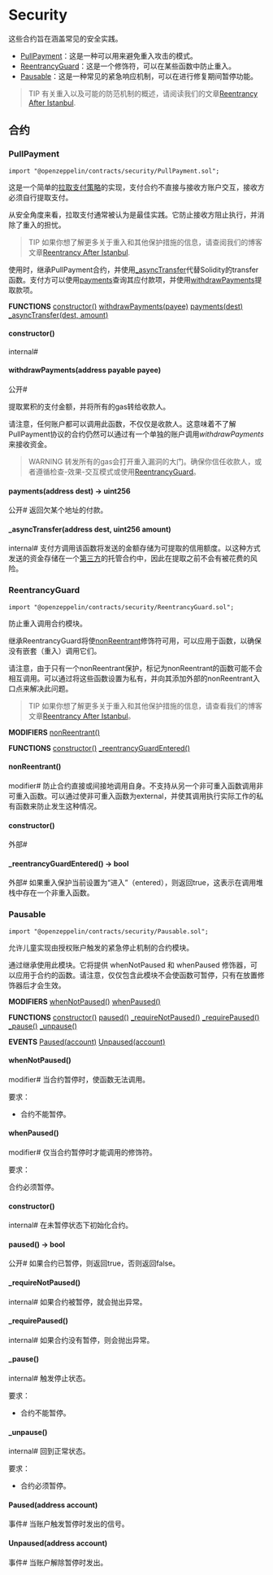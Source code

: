 # Security
这些合约旨在涵盖常见的安全实践。
* [PullPayment](#pullpayment)：这是一种可以用来避免重入攻击的模式。
* [ReentrancyGuard](#reentrancyguard)：这是一个修饰符，可以在某些函数中防止重入。
* [Pausable](#pausable)：这是一种常见的紧急响应机制，可以在进行修复期间暂停功能。

> TIP
有关重入以及可能的防范机制的概述，请阅读我们的文章[Reentrancy After Istanbul](https://blog.openzeppelin.com/reentrancy-after-istanbul/).

## 合约

### PullPayment
```
import "@openzeppelin/contracts/security/PullPayment.sol";
```

这是一个简单的[拉取支付策略](https://consensys.github.io/smart-contract-best-practices/development-recommendations/general/external-calls/#favor-pull-over-push-for-external-calls)的实现，支付合约不直接与接收方账户交互，接收方必须自行提取支付。

从安全角度来看，拉取支付通常被认为是最佳实践。它防止接收方阻止执行，并消除了重入的担忧。

> TIP
如果你想了解更多关于重入和其他保护措施的信息，请查阅我们的博客文章[Reentrancy After Istanbul](https://blog.openzeppelin.com/reentrancy-after-istanbul/).

使用时，继承PullPayment合约，并使用[_asyncTransfer](#_asynctransferaddress-dest-uint256-amount)代替Solidity的transfer函数。支付方可以使用[payments](#paymentsaddress-dest-→-uint256)查询其应付款项，并使用[withdrawPayments](#withdrawpaymentsaddress-payable-payee)提取款项。

**FUNCTIONS**
[constructor()](#constructor)
[withdrawPayments(payee)](#withdrawpaymentsaddress-payable-payee)
[payments(dest)](#paymentsaddress-dest-→-uint256)
[_asyncTransfer(dest, amount)](#_asynctransferaddress-dest-uint256-amount)

#### constructor()
internal#

#### withdrawPayments(address payable payee)
公开#

提取累积的支付金额，并将所有的gas转给收款人。

请注意，任何账户都可以调用此函数，不仅仅是收款人。这意味着不了解PullPayment协议的合约仍然可以通过有一个单独的账户调用*withdrawPayments*来接收资金。

> WARNING
转发所有的gas会打开重入漏洞的大门。确保你信任收款人，或者遵循检查-效果-交互模式或使用[ReentrancyGuard](#reentrancyguard)。

#### payments(address dest) → uint256
公开#
返回欠某个地址的付款。

#### _asyncTransfer(address dest, uint256 amount)
internal#
支付方调用该函数将发送的金额存储为可提取的信用额度。以这种方式发送的资金存储在一个[第三方](./Utils.md#escrow)的托管合约中，因此在提取之前不会有被花费的风险。

### ReentrancyGuard
```
import "@openzeppelin/contracts/security/ReentrancyGuard.sol";
```

防止重入调用合约模块。

继承ReentrancyGuard将使[nonReentrant](#nonreentrant)修饰符可用，可以应用于函数，以确保没有嵌套（重入）调用它们。

请注意，由于只有一个nonReentrant保护，标记为nonReentrant的函数可能不会相互调用。可以通过将这些函数设置为私有，并向其添加外部的nonReentrant入口点来解决此问题。

> TIP
如果你想了解更多关于重入和其他保护措施的信息，请查看我们的博客文章[Reentrancy After Istanbul](https://blog.openzeppelin.com/reentrancy-after-istanbul/)。

**MODIFIERS**
[nonReentrant()](#nonreentrant)

**FUNCTIONS**
[constructor()](#constructor)
[_reentrancyGuardEntered()](#_reentrancyguardentered-→-bool)

#### nonReentrant()
modifier#
防止合约直接或间接地调用自身。不支持从另一个非可重入函数调用非可重入函数。可以通过使非可重入函数为external，并使其调用执行实际工作的私有函数来防止发生这种情况。

#### constructor()
外部# 

#### _reentrancyGuardEntered() → bool
外部# 
如果重入保护当前设置为“进入”（entered），则返回true，这表示在调用堆栈中存在一个非重入函数。

### Pausable
```
import "@openzeppelin/contracts/security/Pausable.sol";
```

允许儿童实现由授权账户触发的紧急停止机制的合约模块。

通过继承使用此模块。它将提供 whenNotPaused 和 whenPaused 修饰器，可以应用于合约的函数。请注意，仅仅包含此模块不会使函数可暂停，只有在放置修饰器后才会生效。

**MODIFIERS**
[whenNotPaused()](#whennotpaused)
[whenPaused()](#whenpaused)

**FUNCTIONS**
[constructor()](#constructor)
[paused()](#paused-→-bool)
[_requireNotPaused()](#_requirenotpaused)
[_requirePaused()](#_requirepaused)
[_pause()](#_pause)
[_unpause()](#_unpause)

**EVENTS**
[Paused(account)](#pausedaddress-account)
[Unpaused(account)](#unpausedaddress-account)

#### whenNotPaused()
modifier#
当合约暂停时，使函数无法调用。

要求：
* 合约不能暂停。

#### whenPaused()
modifier#
仅当合约暂停时才能调用的修饰符。

要求：

合约必须暂停。

#### constructor()
internal#
在未暂停状态下初始化合约。

#### paused() → bool
公开#
如果合约已暂停，则返回true，否则返回false。

#### _requireNotPaused()
internal#
如果合约被暂停，就会抛出异常。

#### _requirePaused()
internal#
如果合约没有暂停，则会抛出异常。

#### _pause()
internal#
触发停止状态。

要求：
* 合约不能暂停。

#### _unpause()
internal#
回到正常状态。

要求：
* 合约必须暂停。

#### Paused(address account)
事件#
当账户触发暂停时发出的信号。

#### Unpaused(address account)
事件#
当账户解除暂停时发出。
